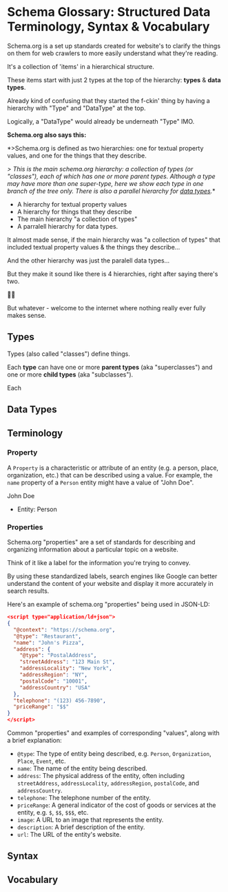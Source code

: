 # Schema Glossary: Structured Data Terminology, Syntax & Vocabulary

Schema.org is a set up standards created for website's to clarify the things on them for web crawlers to more easily understand what they're reading.

It's a collection of 'items' in a hierarchical structure.

These items start with just 2 types at the top of the hierarchy: **types** & **data types**.

Already kind of confusing that they started the f-ckin' thing by having a hierarchy with "Type" and "DataType" at the top.

Logically, a "DataType" would already be underneath "Type" IMO.

**Schema.org also says this:**

*>Schema.org is defined as two hierarchies: one for textual property values, and one for the things that they describe.

*> This is the main schema.org hierarchy: a collection of types (or "classes"), each of which has one or more parent types. Although a type may have more than one super-type, here we show each type in one branch of the tree only. There is also a parallel hierarchy for [data types](https://schema.org/docs/full.html#datatype_tree).**

- A hierarchy for textual property values
- A hierarchy for things that they describe
- The main hierarchy "a collection of types"
- A parralell hierarchy for data types.

It almost made sense, if the main hierarchy was "a collection of types" that included textual property values & the things they describe…

And the other hierarchy was just the paralell data types…

But they make it sound like there is 4 hierarchies, right after saying there's two.

🤦‍♂️

But whatever - welcome to the internet where nothing really ever fully makes sense.


## Types

Types (also called "classes") define things.

Each **type** can have one or more **parent types** (aka "superclasses") and one or more **child types** (aka "subclasses").

Each 


## Data Types


## Terminology

### Property

A `Property` is a characteristic or attribute of an entity (e.g. a person, place, organization, etc.) that can be described using a value. For example, the `name` property of a `Person` entity might have a value of "John Doe".

John Doe
- Entity: Person


### Properties

Schema.org "properties" are a set of standards for describing and organizing information about a particular topic on a website. 

Think of it like a label for the information you're trying to convey. 

By using these standardized labels, search engines like Google can better understand the content of your website and display it more accurately in search results.
    
Here's an example of schema.org "properties" being used in JSON-LD:

```json
<script type="application/ld+json">
{
  "@context": "https://schema.org",
  "@type": "Restaurant",
  "name": "John's Pizza",
  "address": {
    "@type": "PostalAddress",
    "streetAddress": "123 Main St",
    "addressLocality": "New York",
    "addressRegion": "NY",
    "postalCode": "10001",
    "addressCountry": "USA"
  },
  "telephone": "(123) 456-7890",
  "priceRange": "$$"
}
</script>
```

Common "properties" and examples of corresponding "values", along with a brief explanation:

* `@type`: The type of entity being described, e.g. `Person`, `Organization`, `Place`, `Event`, etc.
* `name`: The name of the entity being described.
* `address`: The physical address of the entity, often including `streetAddress`, `addressLocality`, `addressRegion`, `postalCode`, and `addressCountry`.
* `telephone`: The telephone number of the entity.
* `priceRange`: A general indicator of the cost of goods or services at the entity, e.g. `$`, `$$`, `$$$`, etc.
* `image`: A URL to an image that represents the entity.
* `description`: A brief description of the entity.
* `url`: The URL of the entity's website.



## Syntax

## Vocabulary

